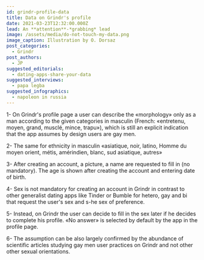 ```yaml
---
id: grindr-profile-data
title: Data on Grindr's profile
date: 2021-03-23T12:32:00.000Z
lead: An **attention**-*grabbing* lead
image: /assets/media/do-not-touch-my-data.png
image_caption: Illustration by O. Dorsaz
post_categories:
  - Grindr
post_authors:
  - JP
suggested_editorials:
  - dating-apps-share-your-data
suggested_interviews:
  - papa legba
suggested_infographics:
  - napoleon in russia
---
```

1- On Grindr's profile page a user can describe the «morphology» only as a man according to the given categories in masculin (French: «entretenu, moyen, grand, musclé, mince, trapu»), which is still an explicit indication that the app assumes by design users are gay men.

2- The same for ethnicity in masculin «asiatique, noir, latino, Homme du moyen orient, métis, amérindien, blanc, sud asiatique, autres»

3- After creating an account, a picture, a name are requested to fill in (no mandatory). The age is shown after creating the account and entering date of birth.

4- Sex is not mandatory for creating an account in Grindr in contrast to other generalist dating apps like Tinder or Bumble for hetero, gay and bi that request the user's sex and s-he sex of preference.

5- Instead, on Grindr the user can decide to fill in the sex later if he decides to complete his profile. «No answer» is selected by default by the app in the profile page.

6- The assumption can be also largely confirmed by the abundance of scientific articles studying gay men user practices on Grindr and not other other sexual orientations.